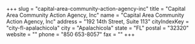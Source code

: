 +++
slug = "capital-area-community-action-agency-inc"
title = "Capital Area Community Action Agency, Inc"
name = "Capital Area Community Action Agency, Inc"
address = "192 14th Street, Suite 113"
cityIndexKey = "city-fl-apalachicola"
city = "Apalachicola"
state = "FL"
postal = "32320"
website = ""
phone = "850 653-8057"
fax = ""
+++
